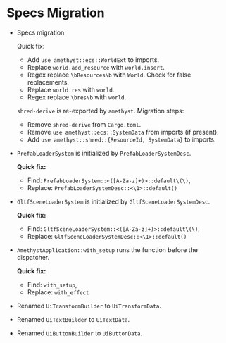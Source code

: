 # Specs Migration

* Specs migration

    Quick fix:

    - Add `use amethyst::ecs::WorldExt` to imports.
    - Replace `world.add_resource` with `world.insert`.
    - Regex replace `\bResources\b` with `World`. Check for false replacements.
    - Replace `world.res` with `world`.
    - Regex replace `\bres\b` with `world`.

    `shred-derive` is re-exported by `amethyst`. Migration steps:

    - Remove `shred-derive` from `Cargo.toml`.
    - Remove `use amethyst::ecs::SystemData` from imports (if present).
    - Add `use amethyst::shred::{ResourceId, SystemData}` to imports.

* `PrefabLoaderSystem` is initialized by `PrefabLoaderSystemDesc`.

    **Quick fix:**

    - Find: `PrefabLoaderSystem::<([A-Za-z]+)>::default\(\)`,
    - Replace: `PrefabLoaderSystemDesc::<\1>::default()`

* `GltfSceneLoaderSystem` is initialized by `GltfSceneLoaderSystemDesc`.

    **Quick fix:**

    - Find: `GltfSceneLoaderSystem::<([A-Za-z]+)>::default\(\)`,
    - Replace: `GltfSceneLoaderSystemDesc::<\1>::default()`

* `AmethystApplication::with_setup` runs the function before the dispatcher.

    **Quick fix:**

    - Find: `with_setup`,
    - Replace: `with_effect`

* Renamed `UiTransformBuilder` to `UiTransformData`.
* Renamed `UiTextBuilder` to `UiTextData`.
* Renamed `UiButtonBuilder` to `UiButtonData`.
